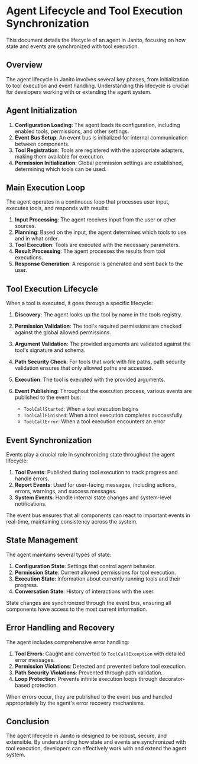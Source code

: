 # Agent Lifecycle and Tool Execution Synchronization

This document details the lifecycle of an agent in Janito, focusing on how state and events are synchronized with tool execution.

## Overview

The agent lifecycle in Janito involves several key phases, from initialization to tool execution and event handling. Understanding this lifecycle is crucial for developers working with or extending the agent system.

## Agent Initialization

1. **Configuration Loading**: The agent loads its configuration, including enabled tools, permissions, and other settings.
2. **Event Bus Setup**: An event bus is initialized for internal communication between components.
3. **Tool Registration**: Tools are registered with the appropriate adapters, making them available for execution.
4. **Permission Initialization**: Global permission settings are established, determining which tools can be used.

## Main Execution Loop

The agent operates in a continuous loop that processes user input, executes tools, and responds with results:

1. **Input Processing**: The agent receives input from the user or other sources.
2. **Planning**: Based on the input, the agent determines which tools to use and in what order.
3. **Tool Execution**: Tools are executed with the necessary parameters.
4. **Result Processing**: The agent processes the results from tool executions.
5. **Response Generation**: A response is generated and sent back to the user.

## Tool Execution Lifecycle

When a tool is executed, it goes through a specific lifecycle:

1. **Discovery**: The agent looks up the tool by name in the tools registry.
2. **Permission Validation**: The tool's required permissions are checked against the global allowed permissions.
3. **Argument Validation**: The provided arguments are validated against the tool's signature and schema.
4. **Path Security Check**: For tools that work with file paths, path security validation ensures that only allowed paths are accessed.
5. **Execution**: The tool is executed with the provided arguments.
6. **Event Publishing**: Throughout the execution process, various events are published to the event bus:

   - `ToolCallStarted`: When a tool execution begins
   - `ToolCallFinished`: When a tool execution completes successfully
   - `ToolCallError`: When a tool execution encounters an error

## Event Synchronization

Events play a crucial role in synchronizing state throughout the agent lifecycle:

1. **Tool Events**: Published during tool execution to track progress and handle errors.
2. **Report Events**: Used for user-facing messages, including actions, errors, warnings, and success messages.
3. **System Events**: Handle internal state changes and system-level notifications.

The event bus ensures that all components can react to important events in real-time, maintaining consistency across the system.

## State Management

The agent maintains several types of state:

1. **Configuration State**: Settings that control agent behavior.
2. **Permission State**: Current allowed permissions for tool execution.
3. **Execution State**: Information about currently running tools and their progress.
4. **Conversation State**: History of interactions with the user.

State changes are synchronized through the event bus, ensuring all components have access to the most current information.

## Error Handling and Recovery

The agent includes comprehensive error handling:

1. **Tool Errors**: Caught and converted to `ToolCallException` with detailed error messages.
2. **Permission Violations**: Detected and prevented before tool execution.
3. **Path Security Violations**: Prevented through path validation.
4. **Loop Protection**: Prevents infinite execution loops through decorator-based protection.

When errors occur, they are published to the event bus and handled appropriately by the agent's error recovery mechanisms.

## Conclusion

The agent lifecycle in Janito is designed to be robust, secure, and extensible. By understanding how state and events are synchronized with tool execution, developers can effectively work with and extend the agent system.